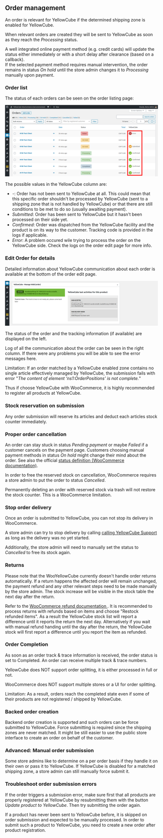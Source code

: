 ## Order management

An order is relevant for YellowCube if the determined shipping zone is enabled for YellowCube.

When relevant orders are created they will be sent to YellowCube as soon as they reach the *Processing* status.

A well integrated online payment method (e.g. credit cards) will update the status either immediately or with a short delay after clearance (based on a callback).  
If the selected payment method requires manual intervention, the order remains in status *On hold* until the store admin changes it to *Processing* manually upon payment.

### Order list
The status of each orders can be seen on the order listing page:

![](/assets/order_list_v2_marker.png)

The possible values in the YellowCube column are:

- *-*: Order has not been sent to YellowCube at all. This could mean that this specific
  order shouldn't be processed by YellowCube (sent to a shipping zone that is not handled by YellowCube) or that
  there are still conditions to be met to do so (usually awaiting payment).
- *Submitted*: Order has been sent to YellowCube but it hasn't been processed on their side yet.
- *Confirmed*: Order was dispatched from the YellowCube facility and the product is on its way to
  the customer. Tracking code is provided in the logs if applicable.
- *Error*: A problem occured wile trying to process the order on the YellowCube side. Check the logs on the
  order edit page for more info.

### Edit Order for details

Detailed information about YellowCube communication about each order is available at the bottom of the order edit page.

![](/assets/order_info_v2_crop.png)

The status of the order and the tracking information (if available) are displayed on the left.

Log of all the communication about the order can be seen in the right column. If there were any problems you will be able
to see the error messages here.

Limitation: If an order matched by a YellowCube enabled zone contains no single article effectively managed by YellowCube, the submission fails with error "*The content of element ‘ns1:OrderPositions’ is not complete.*"

Thus if choose YellowCube with WooCommerce, it is highly recommended to register all products at YellowCube.

### Stock reservation on submission

Any order submission will reserve its articles and deduct each articles stock counter immediately.

### Proper order cancellation

An order can stay stuck in status *Pending payment* or maybe *Failed* if a customer cancels on the payment page.
Customers choosing manual payment methods in status *On hold* might change their mind about the order.
See also the official [status definition (WooCommerce documentation)](https://docs.woocommerce.com/document/managing-orders/).

In order to free the reserved stock on cancellation, WooCommerce requires a store admin to put the order to status *Cancelled*.

Permanently deleting an order with reserved stock via trash will not restore the stock counter. This is a WooCommerce limitation.

### Stop order delivery

Once an order is submitted to YellowCube, you can not stop its delivery in WooCommerce.

A store admin can try to stop delivery by calling [calling YellowCube Support](README.md) as long as the delivery was no yet started.

Additionally, the store admin will need to manually set the status to *Cancelled* to free its stock again.

### Returns

Please note that the WooYellowCube currently doesn't handle order returns automatically. If a return happens the
affected order will remain unchanged, the payment refund and any other relevant steps need to be made manually by
the store admin. The stock increase will be visible in the stock table the next day after the return.

Refer to the [WooCommerce refund documentation ](https://docs.woocommerce.com/document/woocommerce-refunds/).
It is recommended to process returns with refunds based on items and choose "Restock refunded items".
As a result the YellowCube stock list will report a difference until it reports the return the next day.
Alternatively if you wait with manual refund handing until the day after the return, the YellowCube stock will first
report a difference until you report the item as refunded.

### Order Completion

As soon as an order track & trace information is received, the order status is set to Completed.
An order can receive multiple track & trace numbers.

YellowCube does NOT support order splitting, it is either processed in full or not.

WooCommerce does NOT support multiple stores or a UI for order splitting.

Limitation: As a result, orders reach the completed state even if some of their products are not registered / shipped by YellowCube.

### Backed order creation

Backend order creation is supported and such orders can be force submitted to YellowCube. Force submitting is required
since the shipping zones are never matched. It might be still easier to use the public store interface to create an
order on behalf of the customer.

### Advanced: Manual order submission

Some store admins like to determine on a per order basis if they handle it on their own or pass it to YellowCube.
If YellowCube is disabled for a matched shipping zone, a store admin can still manually force submit it.

### Troubleshoot order submission errors

If the order triggers a submission error, make sure first that all products are properly registered at YellowCube by
resubmitting them with the button *Update product to YellowCube*. Then try submitting the order again.

If a product has never been sent to YellowCube before, it is skipped on order submission and expected to be manually
processed. In order to submit such a product to YellowCube, you need to create a new order after product registration.
